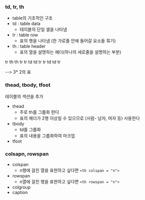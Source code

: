 ### td, tr, th

- table의 기초적인 구조
- td : table data
	- 테이블의 단일 셀을 나타냄
- tr : table row
	- 표의 행을 나타냄 (한 가로줄 안에 들어갈 요소들 묶기)
- th : table header
	- 표의 열을 설명하는 헤더(하나의 세로줄을 설명하는 부분)

tr
	th
	th
tr
tr
	td
	td
tr
tr
	td
	td
tr

--> 3* 2의 표

### thead, tbody, tfoot 
테이블의 섹션을 추가
- thead
	- 주로 th를 그룹화 한다
	- 표의 헤더가 2행 이상일 수 있으므로
	  (사람- 남자, 여자 등) 사용한다
- tbody
	- td를 그룹화
	- 표의 내용을 그룹화하여 마크업
- tfoot

### colsapn, rowspan
- colspan
	- n행에 걸친 열을 표현하고 싶다면 `<th colspan = "n">`
- rowspan 
	- n열에 걸친 행을 표현하고 싶다면 `<th rowspan = "n">`
- colgroup
- caption